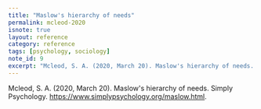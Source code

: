 ```yaml
---
title: "Maslow's hierarchy of needs"
permalink: mcleod-2020
isnote: true
layout: reference
category: reference
tags: [psychology, sociology]
note_id: 9
excerpt: "Mcleod, S. A. (2020, March 20). Maslow's hierarchy of needs. Simply Psychology. https://www.simplypsychology.org/maslow.html."
---
```

Mcleod, S. A. (2020, March 20). Maslow's hierarchy of needs. Simply Psychology. https://www.simplypsychology.org/maslow.html.
